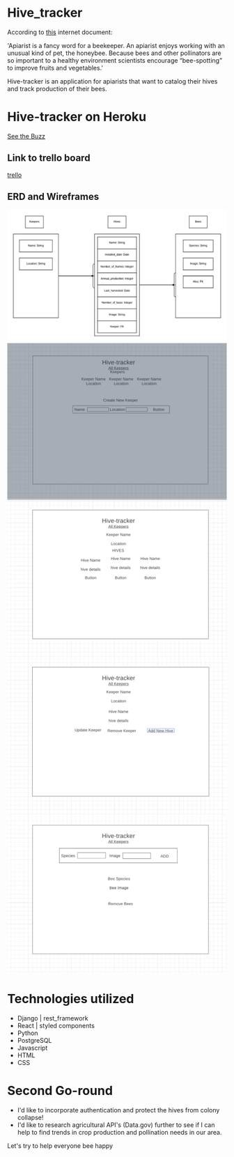 # Hive_tracker

According to <a href='https://www.vocabulary.com/dictionary/apiarist'>this</a> internet document:

'Apiarist is a fancy word for a beekeeper. An apiarist enjoys working with an unusual kind of pet, the honeybee. Because bees and other pollinators are so important to a healthy environment scientists encourage “bee-spotting” to improve fruits and vegetables.'

Hive-tracker is an application for apiarists that want to catalog their hives and track production of their bees. 

# Hive-tracker on Heroku

<a href='https://hive-tracker.herokuapp.com/'>See the Buzz</a>


## Link to trello board

<a href='https://trello.com/b/CXbt8sEP/hive-tracker'>trello</a>


## ERD and Wireframes  

<img src='client/src/images/Hive-tracker ERD.jpeg' />

<img src='client/src/images/Index.png'>

<img src='client/src/images/KeeperDetail.png'>

<img src='client/src/images/HiveDetail.png'>

<img src='client/src/images/BeeDetail.png'>

# Technologies utilized

* Django | rest_framework
* React | styled components
* Python
* PostgreSQL
* Javascript
* HTML
* CSS

# Second Go-round
* I'd like to incorporate authentication and protect the hives from colony collapse!
* I'd like to research agricultural API's (Data.gov) further to see if I can help to find trends in crop production and pollination needs in our area.

Let's try to help everyone bee happy
